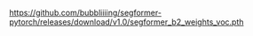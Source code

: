 https://github.com/bubbliiiing/segformer-pytorch/releases/download/v1.0/segformer_b2_weights_voc.pth